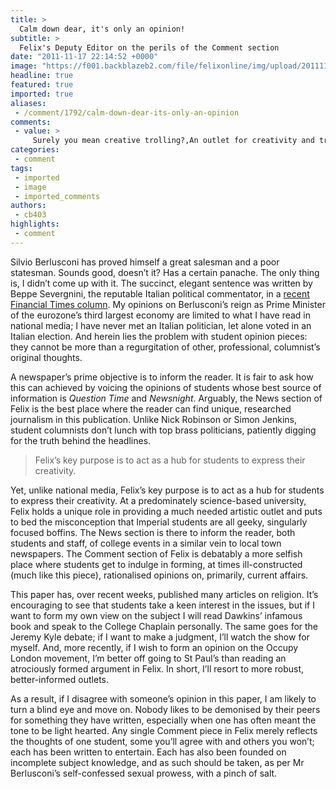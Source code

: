 ```yaml
---
title: >
  Calm down dear, it's only an opinion!
subtitle: >
  Felix's Deputy Editor on the perils of the Comment section
date: "2011-11-17 22:14:52 +0000"
image: "https://f001.backblazeb2.com/file/felixonline/img/upload/201111172217-felix-charles-betts.jpg"
headline: true
featured: true
imported: true
aliases:
 - /comment/1792/calm-down-dear-its-only-an-opinion
comments:
 - value: >
     Surely you mean creative trolling?,An outlet for creativity and trolling.
categories:
 - comment
tags:
 - imported
 - image
 - imported_comments
authors:
 - cb403
highlights:
 - comment
---
```


Silvio Berlusconi has proved himself a great salesman and a poor statesman. Sounds good, doesn’t it? Has a certain panache. The only thing is, I didn’t come up with it. The succinct, elegant sentence was written by Beppe Severgnini, the reputable Italian political commentator, in a [recent Financial Times column](http://www.ft.com/cms/s/0/5054b196-0c9c-11e1-a45b-00144feabdc0.html#axzz1e0GhdDEz). My opinions on Berlusconi’s reign as Prime Minister of the eurozone’s third largest economy are limited to what I have read in national media; I have never met an Italian politician, let alone voted in an Italian election. And herein lies the problem with student opinion pieces: they cannot be more than a regurgitation of other, professional, columnist’s original thoughts.

A newspaper’s prime objective is to inform the reader. It is fair to ask how this can achieved by voicing the opinions of students whose best source of information is _Question Time_ and _Newsnight_. Arguably, the News section of Felix is the best place where the reader can find unique, researched journalism in this publication. Unlike Nick Robinson or Simon Jenkins, student columnists don’t lunch with top brass politicians, patiently digging for the truth behind the headlines.

> Felix’s key purpose is to act as a hub for students to express their creativity.

Yet, unlike national media, Felix’s key purpose is to act as a hub for students to express their creativity. At a predominately science-based university, Felix holds a unique role in providing a much needed artistic outlet and puts to bed the misconception that Imperial students are all geeky, singularly focused boffins. The News section is there to inform the reader, both students and staff, of college events in a similar vein to local town newspapers. The Comment section of Felix is debatably a more selfish place where students get to indulge in forming, at times ill-constructed (much like this piece), rationalised opinions on, primarily, current affairs.

This paper has, over recent weeks, published many articles on religion. It’s encouraging to see that students take a keen interest in the issues, but if I want to form my own view on the subject I will read Dawkins’ infamous book and speak to the College Chaplain personally. The same goes for the Jeremy Kyle debate; if I want to make a judgment, I’ll watch the show for myself. And, more recently, if I wish to form an opinion on the Occupy London movement, I’m better off going to St Paul’s than reading an atrociously formed argument in Felix. In short, I’ll resort to more robust, better-informed outlets.

As a result, if I disagree with someone’s opinion in this paper, I am likely to turn a blind eye and move on. Nobody likes to be demonised by their peers for something they have written, especially when one has often meant the tone to be light hearted. Any single Comment piece in Felix merely reflects the thoughts of one student, some you’ll agree with and others you won’t; each has been written to entertain. Each has also been founded on incomplete subject knowledge, and as such should be taken, as per Mr Berlusconi’s self-confessed sexual prowess, with a pinch of salt.
